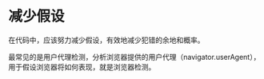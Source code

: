 # 减少假设

在代码中，应该努力减少假设，有效地减少犯错的余地和概率。

最常见的是用户代理检测，分析浏览器提供的用户代理（navigator.userAgent），用于假设浏览器将如何表现，就是浏览器检测。

